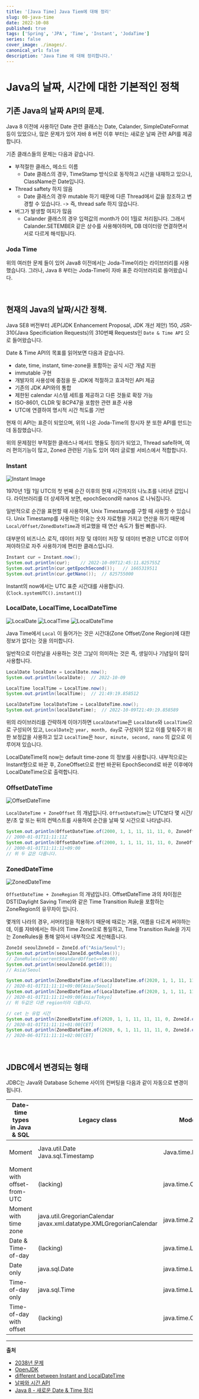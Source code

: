 ```yaml
---
title: '[Java Time] Java Tiem에 대해 정리'
slug: 00-java-time
date: 2022-10-08
published: true
tags: ['Spring', 'JPA', 'Time', 'Instant', 'JodaTime']
series: false
cover_image: ./images/.
canonical_url: false
description: 'Java Time 에 대해 정리합니다.'
---
```


# Java의 날짜, 시간에 대한 기본적인 정책

## 기존 Java의 날짜 API의 문제.

Java 8 이전에 사용하던 Date 관련 클래스는 Date, Calander, SimpleDateFormat 등이 있었으나, 많은 문제가 있어 자바 8 버전 이후 부터는 새로운 날짜 관련 API를 제공합니다.

기존 클래스들의 문제는 다음과 같습니다.

- 부적절한 클래스, 메소드 이름
  - Date 클래스의 경우, TimeStamp 방식으로 동작하고 시간을 내재하고 있으나, ClassName은 Date입니다.
- Thread saftety 하지 않음
  - Date 클래스의 경우 mutable 하기 때문에 다른 Thread에서 값을 참조하고 변경할 수 있습니다. -> 즉, thread safe 하지 않습니다.
- 버그가 발생할 여지가 많음
  - Calander 클래스의 경우 입력값의 month가 0이 1월로 처리됩니다. 그래서 Calander.SETEMBER 같은 상수를 사용해야하며, DB 데이터랑 연결하면서 서로 다르게 해석됩니다.

### Joda Time

위의 여러한 문제 들이 있어 Java8 이전에서는 Joda-Time이라는 라이브러리를 사용했습니다. 그러나, Java 8 부터는 Joda-Time이 자바 표준 라이브러리로 들어왔습니다.

<br/>

## 현재의 Java의 날짜/시간 정책.

Java SE8 버전부터 JEP(JDK Enhancement Proposal, JDK 개선 제안) 150, JSR-310(Java Specificiation Requests)의 310번째 Requests인 `Date & Time API` 으로 들어왔습니다.

Date & Time API의 목표를 읽어보면 다음과 같습니다.

- date, time, instant, time-zone을 포함하는 공식 시간 개념 지원
- immutable 구현
- 개발자의 사용성에 중점을 둔 JDK에 적절하고 효과적인 API 제공
- 기존의 JDK API와의 통합
- 제한된 calendar 시스템 세트를 제공하고 다른 것들로 확장 가능
- ISO-8601, CLDR 및 BCP47을 포함한 관련 표준 사용
- UTC에 연결하여 명시적 시간 척도를 기반

현재 이 API는 표준이 되었으며, 위의 나온 Joda-Time의 창시자 분 또한 API를 만드는 데 동참했습니다.

위의 문제점인 부적절한 클래스나 메서드 명들도 정리가 되었고, Thread safe하며, 여러 편의기능이 많고, Zoned 관련된 기능도 있어 여러 글로벌 서비스에서 적합합니다.

### Instant

![Instant Image](https://user-images.githubusercontent.com/42582516/194757246-bf361279-1d9f-49e6-b9a4-8dcc23983f2e.png)

1970년 1월 1일 UTC의 첫 번째 순간 이후의 현재 시간까지의 나노초를 나타낸 값입니다. 라이브러리를 더 상세하게 보면, epochSecond와 nanos 로 나눠집니다.

일반적으로 순간을 표현할 때 사용하며, Unix Timestamp를 구할 때 사용할 수 있습니다. Unix Timestamp를 사용하는 이유는 숫자 자료형을 가지고 연산을 하기 때문에 `Local/Offset/ZonedDateTime`과 비교했을 때 연산 속도가 훨씬 빠릅니다. 

대부분의 비즈니스 로직, 데이터 저장 및 데이터 저장 및 데이터 변경은 UTC로 이루어져야하므로 자주 사용하기에 편리한 클래스입니다.

```java
Instant cur = Instant.now();
System.out.println(cur);    // 2022-10-09T12:45:11.825755Z
System.out.println(cur.getEpochSecond());   // 1665319511
System.out.println(cur.getNano());  // 825755000
```

Instant의 now에서는 UTC 표준 시간대를 사용합니다.  (`Clock.systemUTC().instant()`)

### LocalDate, LocalTime, LocalDateTime

![LocalDate](https://user-images.githubusercontent.com/42582516/194757952-64597f21-4343-44ef-91d2-5d3d1c1eb728.png)
![LocalTime](https://user-images.githubusercontent.com/42582516/194757965-437143c5-3218-4907-8525-2885741f2382.png)
![LocalDateTime](https://user-images.githubusercontent.com/42582516/194757977-2a98fa74-3ab6-4d7b-ae35-bce256acc625.png)

Java Time에서 `Local` 이 들어가는 것은 시간대(Zone Offset/Zone Region)에 대한 정보가 없다는 것을 의미합니다. 

일반적으로 이런날을 사용하는 것은 그날이 의미하는 것은 즉, 생일이나 기념일이 많이 사용합니다.

```java
LocalDate localDate = LocalDate.now();
System.out.println(localDate);  // 2022-10-09

LocalTime localTime = LocalTime.now();
System.out.println(localTime);  // 21:49:19.858512

LocalDateTime localDateTime = LocalDateTime.now();
System.out.println(localDateTime);  // 2022-10-09T21:49:19.858589
```

위의 라이브러리를 간략하게 이야기하면 `LocalDateTime`은 `LocalDate`와 `LocalTime`으로 구성되어 있고, `LocalDate`는 `year, month, day`로 구성되어 있고 이를 맞춰주기 위한 보정값을 사용하고 있고 `LocalTime`은 `hour, minute, second, nano` 의 값으로 이루어져 있습니다.

LocalDateTime의 now는 default time-zone 의 정보를 사용합니다. 내부적으로는 Instant형으로 바꾼 후, ZoneOffset으로 한번 바꾼뒤 EpochSecond로 바꾼 이후에야 LocalDateTime으로 출력합니다.

### OffsetDateTime

![OffsetDateTime](https://user-images.githubusercontent.com/42582516/194758471-9ed85cc8-6687-4b15-bf1b-422355f8a0f4.png)

`LocalDateTime + ZoneOffset` 의 개념입니다. `OffsetDateTime`는 UTC보다 몇 시간/분/초 앞 또는 뒤의 컨텍스트를 사용하여 순간을 날짜 및 시간으로 나타냅니다.

```java
System.out.println(OffsetDateTime.of(2000, 1, 1, 11, 11, 11, 0, ZoneOffset.UTC);     
// 2000-01-01T11:11:11Z
System.out.println(OffsetDateTime.of(2000, 1, 1, 11, 11, 11, 0, ZoneOffset.of("+9"));    
// 2000-01-01T11:11:11+09:00
// 위 두 값은 다릅니다.
```

### ZonedDateTime

![ZonedDateTime](https://user-images.githubusercontent.com/42582516/194759752-1ecd1bc2-ba39-43c2-801c-174f1723a988.png)

`OffsetDateTime + ZoneRegion` 의 개념입니다. OffsetDateTime 과의 차이점은 DST(Daylight Saving Time)와 같은 Time Transition Rule을 포함하는 ZoneRegion의 유무차이 입니다.

몇개의 나라의 경우, 서머타임을 적용하기 때문에 때로는 겨울, 여름을 다르게 써야하는데, 이를 자바에서는 하나의 Time Zone으로 통일하고, Time Transition Rule을 가지는 ZoneRules을 통해 알아서 내부적으로 계산해줍니다.

```java
ZoneId seoulZoneId = ZoneId.of("Asia/Seoul");
System.out.println(seoulZoneId.getRules()); 
// ZoneRules[currentStandardOffset=+09:00]
System.out.println(seoulZoneId.getId()); 
// Asia/Seoul

System.out.println(ZonedDateTime.of(LocalDateTime.of(2020, 1, 1, 11, 11, 11, 0), ZoneId.of("Asia/Seoul"))); 
// 2020-01-01T11:11:11+09:00[Asia/Seoul]
System.out.println(ZonedDateTime.of(LocalDateTime.of(2020, 1, 1, 11, 11, 11, 0), ZoneId.of("Asia/Tokyo"))); 
// 2020-01-01T11:11:11+09:00[Asia/Tokyo]
// 위 두값은 다른 region이라 다릅니다.

// cet 는 유럽 시간
System.out.println(ZonedDateTime.of(2020, 1, 1, 11, 11, 11, 0, ZoneId.of("CET"))); 
// 2020-01-01T11:11:11+01:00[CET]
System.out.println(ZonedDateTime.of(2020, 6, 1, 11, 11, 11, 0, ZoneId.of("CET")));
// 2020-06-01T11:11:11+02:00[CET]
```

<br/>

## JDBC에서 변경되는 형태

JDBC는 Java와 Database Scheme 사이의 컨버팅을 다음과 같이 자동으로 변경이 됩니다.

|Date-time types in Java & SQL|Legacy class|Modern class|SQL standard data type|
|-|-|-|-|
|Moment|Java.util.Date<br/>Java.sql.Timestamp|Java.time.Instant|TIMESTAMP WITH TIME ZONE|
|Moment with offset-from-UTC|(lacking)|java.time.OffsetDateTime|TIMESTAMP WITH TIME ZONE|
|Moment with time zone|java.util.GregorianCalendar<br/>javax.xml.datatype.XMLGregorianCalendar|java.time.ZonedDateTime|TIMESTAMP WITH TIME ZONE|
|Date & Time-of-day|(lacking)|java.time.LocalDateTime|TIMESTAMP WITHOUT TIME ZONE|
|Date only|java.sql.Date|java.time.LocalDate|DATE|
|Time-of-day only|java.sql.Time|java.time.LocalTime|TIMESTAMP WITHOUT TIME ZONE|
|Time-of-day with offset|(lacking)|java.time.OffsetTime|TIME WITH TIME ZONE|


---

**출처**

- [2038년 문제](https://en.wikipedia.org/wiki/Year_2038_problem)
- [OpenJDK](https://openjdk.org/jeps/150)
- [different between Instant and LocalDateTime](https://stackoverflow.com/questions/32437550/whats-the-difference-between-instant-and-localdatetime)
- [날짜와 시간 API](https://perfectacle.github.io/2018/09/26/java8-date-time/)
- [Java 8 - 새로운 Date & Time 정리](https://jaehoney.tistory.com/136)